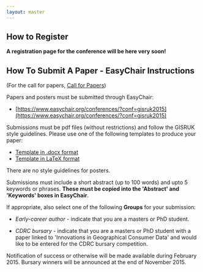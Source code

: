 ```yaml
---
layout: master
---
```


How to Register
---------------

**A registration page for the conference will be here very soon!**

How To Submit A Paper - EasyChair Instructions
--------------------------------------

(For the call for papers, [Call for Papers](/submit/))

Papers and posters must be submitted through EasyChair:

- [https://www.easychair.org/conferences/?conf=gisruk2015](https://www.easychair.org/conferences/?conf=gisruk2015)

Submissions must be pdf files (without restrictions) and follow the GISRUK style
guidelines. Please use one of the following templates to produce your paper:

- [Template in .docx format](./paper_templates/GISRUKPaperTemplate2015.docx)
- [Template in LaTeX format](./paper_templates/GISRUKPaperTemplate2015-Latex.zip)

There are no style guidelines for posters.

Submissions must include a short abstract (up to 100 words) and upto 5 keywords or phrases. **These must
be copied into the 'Abstract' and 'Keywords' boxes in EasyChair**.

If appropriate, also select one of the following **Groups** for your submission:

- _Early-career author_ - indicate that you are a masters or PhD student.

- _CDRC bursary_ - indicate that you are a masters or PhD student with a paper linked to 'Innovations
  in Geographical Consumer Data' and would like to be entered for the CDRC bursary competition.

Notification of success or otherwise will be made available during February 2015. Bursary winners
will be announced at the end of November 2015.

